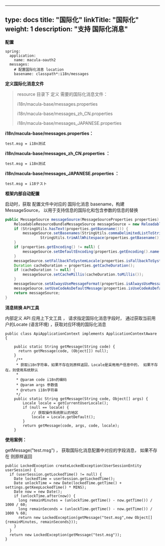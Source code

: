 
---
type: docs
title: "国际化"
linkTitle: "国际化"
weight: 1
description: "支持 国际化消息"
---
**配置**

```plain
spring:
  application:
    name: macula-oauth2
  messages:
    # 配置国际化消息 location
    basename: classpath*:i18n/messages 
```

**定义国际化消息文件**

>resource 目录下 定义 需要的国际化消息文件：
>
>i18n/macula-base/messages.properties
>
>i18n/macula-base/messages_zh_CN.properties
>
>i18n/macula-base/messages_JAPANESE.properties

******i18n/macula-base/messages.properties****：**

```plain
test.msg = i18n测试
```
**i18n/macula-base/****messages_zh_CN****.properties ：**
```plain
test.msg = i18n测试
```
**i18n/macula-base/messages_JAPANESE.properties ：**
```plain
test.msg = i18テスト
```


**框架内部自动配置**

启动时，获取 配置文件中对应的 国际化消息 basename，构建 MessageSource， 以用于支持信息的国际化和包含参数的信息的替换 

```java
public MessageSource messageSource(MessageSourceProperties properties) {
    ReloadableResourceBundleMessageSource messageSource = new ReloadableResourceBundleMessageSource();
    if (StringUtils.hasText(properties.getBasename())) {
        messageSource.setBasenames(StringUtils.commaDelimitedListToStringArray(
                StringUtils.trimAllWhitespace(properties.getBasename())));
    }
    if (properties.getEncoding() != null) {
        messageSource.setDefaultEncoding(properties.getEncoding().name());
    }
    messageSource.setFallbackToSystemLocale(properties.isFallbackToSystemLocale());
    Duration cacheDuration = properties.getCacheDuration();
    if (cacheDuration != null) {
        messageSource.setCacheMillis(cacheDuration.toMillis());
    }
    messageSource.setAlwaysUseMessageFormat(properties.isAlwaysUseMessageFormat());
    messageSource.setUseCodeAsDefaultMessage(properties.isUseCodeAsDefaultMessage());
    return messageSource;
}
```

**消息转换 API工具**

内部定义 API 应用上下文工具 ， 请求指定国际化消息字段时， 通过获取当前用户的Locate (语言环境) ，获取对应环境的国际化消息

```vala
public class ApiApplicationContext implements ApplicationContextAware {
   
    public static String getMessage(String code) {
      return getMessage(code, (Object[]) null);
    }
     /**
     * 获取i18n字符串，如果不存在则原样返回，Locale是采用用户信息中的， 如果不存在，则使用系统默认
     *
     * @param code i18n的编码
     * @param args 参数值
     * @return i18n字符串
     */
    public static String getMessage(String code, Object[] args) {
        Locale locale = getCurrentUserLocale();
        if (null == locale) {
            // 获取操作系统默认的地区
            locale = Locale.getDefault();
        }
        return getMessage(code, args, code, locale);
    }
```
**使用案例：**

getMessage("test.msg") ， 获取国际化消息配置中对应的字段消息， 如果不存在 则原样返回

```vala
public LockedException createLockedException(UserSessionEntity userSession) {
  if (userSession.getLockedTime() != null) {
    Date lockedTime = userSession.getLockedTime();
    Date unlockTime = new Date(lockedTime.getTime() + settings.getKeepLockedTime() * MINS);
    Date now = new Date();
    if (unlockTime.after(now)) {
      long remainMinutes = (unlockTime.getTime() - now.getTime()) / 1000 / 60;
      long remainSeconds = (unlockTime.getTime() - now.getTime()) / 1000 % 60;
      return new LockedException(getMessage("test.msg",new Object[]{remainMinutes, remainSeconds}));
    }
  }
  return new LockedException(getMessage("test.msg"));
}
```